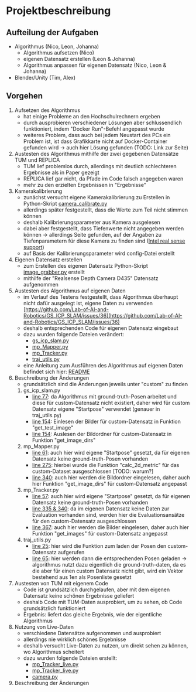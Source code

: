 # Projektbeschreibung

## Aufteilung der Aufgaben 
- Algorithmus (Nico, Leon, Johanna)
    - Algorithmus aufsetzen (Nico)
    - eigenen Datensatz erstellen (Leon & Johanna)
    - Algorithmus anpassen für eigenen Datensatz (Nico, Leon & Johanna)
- Blender/Unity (Tim, Alex)

## Vorgehen
1. Aufsetzen des Algorithmus 
    - hat einige Probleme an den Hochschulrechnern ergeben
    - durch ausprobieren verschiedener Lösungen aber schlussendlich funktioniert, indem "Docker Run"-Befehl angepasst wurde 
    - weiteres Problem, dass auch bei jedem Neustart des PCs ein Problem ist, ist dass Grafikkarte nicht auf Docker-Container gefunden wird -> auch hier Lösung gefunden (TODO: Link zur Seite)
2. Austesten des Algorithmus mithilfe der zwei gegebenen Datensätze TUM und REPLICA
    - TUM lief problemlos durch, allerdings mit deutlich schlechteren Ergebnisse als in Paper gezeigt
    - REPLICA lief gar nicht, da Pfade im Code falsch angegeben waren 
    - mehr zu den erzielten Ergebnissen in "Ergebnisse"
3. Kamerakalibrierung
    - zunächst versucht eigene Kamerakalibrierung zu Erstellen in Python-Skript [camera_calibrate.py](docker_folder/camera_calibrate.py)
    - allerdings später festgestellt, dass die Werte zum Teil nicht stimmen können
    - deshalb Kalibrierungsparameter aus Kamera ausgelesen
    - dabei aber festgestellt, dass Tiefenwerte nicht angegeben werden können -> allerdings Seite gefunden, auf der 
    Angaben zu Tiefenparametern für diese Kamera zu finden sind ([Intel real sense support](https://support.intelrealsense.com/hc/en-us/community/posts/360050711414-Does-the-depth-scale-of-the-D435-change-with-each-run-each-frame-or-is-it-fixed)) 
    - auf Basis der Kalibrierungsparameter wird config-Datei erstellt
4. Eigenen Datensatz erstellen
    - zum Erstellen des eigenen Datensatz Python-Skript [image_grabber.py](docker_folder/image_grabber.py) erstellt
    - mithilfe der "Realsense Depth Camera D435" Datensatz aufgenommen
5. Austesten des Algorithmus auf eigenen Daten
    - im Verlauf des Testens festgestellt, dass Algorithmus überhaupt nicht dafür ausgelegt ist, eigene Daten zu verwenden [https://github.com/Lab-of-AI-and-Robotics/GS_ICP_SLAM/issues/36](https://github.com/Lab-of-AI-and-Robotics/GS_ICP_SLAM/issues/36)
    - deshalb entsprechenden Code für eigenen Datensatz eingebaut
    - dazu wurden folgende Dateien verändert:
        - [gs_icp_slam.py](gs_icp_slam.py)
        - [mp_Mapper.py](mp_Mapper.py)
        - [mp_Tracker.py](mp_Tracker.py)
        - [traj_utils.py](utils/traj_utils.py)
    - eine Anleitung zum Ausführen des Algorithmus auf eigenen Daten befindet sich hier: [README](docker_folder/README.md)
6. Beschreibung der Änderungen
    - grundsätzlich sind die Änderungen jeweils unter "custom" zu finden
    1. gs_icp_slam.py
        - [line 77](gs_icp_slam.py#L77): da Algorithmus mit ground-truth-Posen arbeitet und diese für custom-Datensatz nicht existiert, daher wird für custom Datensatz eigene "Startpose" verwendet (genauer in traj_utils.py)
        - [line 154](gs_icp_slam.py#L154): Einlesen der Bilder für custom-Datensatz in Funktion "get_test_image"
        - [line 154](gs_icp_slam.py#L238): Auslesen der Bildordner für custom-Datensatz in Funktion "get_image_dirs"
    2. mp_Mapper.py
        - [line 61](mp_Mapper.py#L61): auch hier wird eigene "Startpose" gesetzt, da für eigenen Datensatz keine ground-truth-Posen vorhanden
        - [line 275](mp_Mapper.py#L275): hierbei wurde die Funktion "calc_2d_metric" für das custom-Dataset ausgeschlossen [TODO: warum?]
        - [line 340](mp_Mapper.py#L340): auch hier werden die Bildordner eingelesen, daher auch hier Funktion "get_image_dirs" für custom-Datensatz angepasst 
    3. mp_Tracker.py
         - [line 57](mp_Tracker.py#L57): auch hier wird eigene "Startpose" gesetzt, da für eigenen Datensatz keine ground-truth-Posen vorhanden
        - [line 335 & 340](mp_Tracker.py#L335): da im eigenen Datensatz keine Daten zur Evaluation vorhanden sind, werden hier die Evaluationsansätze für den custom-Datensatz ausgeschlossen
        - [line 367](mp_Mapper.py#L367): auch hier werden die Bilder eingelesen, daher auch hier Funktion "get_images" für custom-Datensatz angepasst 
    4. traj_utils.py
        - [line 25](utils/traj_utils.py#L25): hier wird die Funktion zum laden der Posen den custom-Datensatz aufgerufen
        - [line 65](utils/traj_utils.py#L65): hier werden dann die entsprechenden Posen geladen -> algorithmus nutzt dazu eigentlich die ground-truth-daten, da es die aber für einen custom Datensatz nicht gibt, wird ein Vektor bestehend aus 1en als Posenliste gesetzt
7. Austesten von TUM mit eigenem Code
    - Code ist grundsätzlich durchgelaufen, aber mit dem eigenen Datensatz keine schönen Ergebnisse geliefert
    - deshalb Code mit TUM-Daten ausprobiert, um zu sehen, ob Code grundsätzlich funktioniert 
    - Ergebnis: liefert das gleiche Ergebnis, wie der eigentliche Algorithmus
8. Nutzung von Live-Daten
    - verschiedene Datensätze aufgenommen und ausprobiert
    - allerdings nie wirklich schönes Ergebnisse
    - deshalb versucht Live-Daten zu nutzen, um direkt sehen zu können, wo Algorithmus scheitert 
    - dazu wurden folgende Dateien erstellt:
        - [mp_Tracker_live.py](mp_Tracker_live.py)
        - [mp_Tracker_live.py](gs_icp_slam_live.py)
        - [camera.py](camera.py)
9. Beschreibung der Änderungen 
